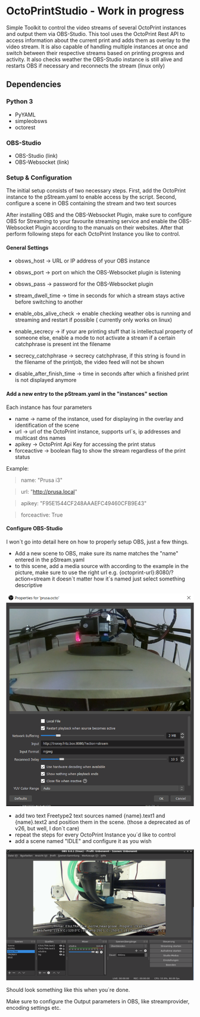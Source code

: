 # OctoPrintStudio - Work in progress

Simple Toolkit to control the video streams of several OctoPrint instances and output them via OBS-Studio. This tool uses the OctoPrint Rest API to access
information about the current print and adds them as overlay to the video stream. It is also capable of handling multiple instances at once and switch between their respective
streams based on printing progress and activity.
It also checks weather the OBS-Studio instance is still alive and restarts OBS if necessary and reconnects the stream (linux only)

## Dependencies

### Python 3

- PyYAML
- simpleobsws
- octorest

### OBS-Studio
- OBS-Studio (link)
- OBS-Websocket (link)



### Setup & Configuration

The initial setup consists of two necessary steps. First, add the OctoPrint instance to the pStream.yaml to enable access by the script. Second, configure a scene in OBS containing the stream and two text sources

After installing OBS and the OBS-Websocket Plugin, make sure to configure OBS for Streaming to your favourite streaming service and enable the OBS-Websocket Plugin according to the
manuals on their websites. After that perform following steps for each OctoPrint Instance you like to control.

#### General Settings

- obsws_host -> URL or IP address of your OBS instance
- obsws_port -> port on which the OBS-Websocket plugin is listening
- obsws_pass -> password for the OBS-Websocket plugin

- stream_dwell_time -> time in seconds for which a stream stays active before switching to another
- enable_obs_alive_check -> enable checking weather obs is running and streaming and restart if possible ( currently only works on linux)
- enable_secrecy -> if your are printing stuff that is intellectual property of someone else, enable a mode to not activate a stream if a certain catchphrase is present int the filename
- secrecy_catchphrase -> secrecy catchphrase, if this string is found in the filename of the printjob, the video feed will not be shown
- disable_after_finish_time -> time in seconds after which a finished print is not displayed anymore

#### Add a new entry to the pStream.yaml in the "instances" section

Each instance has four parameters
- name -> name of the instance, used for displaying in the overlay and identification of the scene
- url -> url of the OctoPrint instance, supports url´s, ip addresses and multicast dns names
- apikey -> OctoPrint Api Key for accessing the print status
- forceactive -> boolean flag to show the stream regardless of the print status

Example:

>name: "Prusa i3"

>url: "http://prusa.local"

>apikey: "F95E1544CF248AAAEFC49460CFB9E43"

>forceactive: True

#### Configure OBS-Studio
I won´t go into detail here on how to properly setup OBS, just a few things.

- Add a new scene to OBS, make sure its name matches the "name" entered in the pStream.yaml
- to this scene, add a media source with according to the example in the picture, make sure to use the right url e.g. {octoprint-url}:8080/?action=stream it doesn´t matter how it´s named just select something descriptive

![Source Setup](https://github.com/pkElectronics/OctoPrintStudio/blob/master/doc/source.PNG "Source Setup")

- add two text Freetype2 text sources named {name}.text1 and {name}.text2 and position them in the scene. (those a deprecated as of v26, but well, I don´t care)
- repeat the steps for every OctoPrint Instance you´d like to control
- add a scene named "IDLE" and configure it as you wish

![OBS Overview](https://github.com/pkElectronics/OctoPrintStudio/blob/master/doc/overview.PNG "OBS Overview")

Should look something like this when you´re done.

Make sure to configure the Output parameters in OBS, like streamprovider, encoding settings etc.

